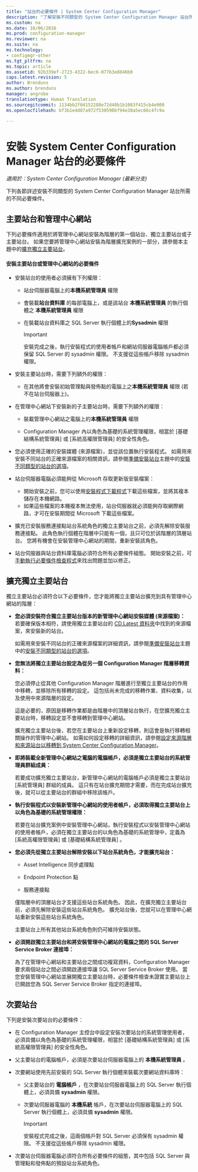 ```yaml
---
title: "站台的必要條件 | System Center Configuration Manager"
description: "了解安裝不同類型的 System Center Configuration Manager 站台所需的不同必要條件。"
ms.custom: na
ms.date: 10/06/2016
ms.prod: configuration-manager
ms.reviewer: na
ms.suite: na
ms.technology:
- configmgr-other
ms.tgt_pltfrm: na
ms.topic: article
ms.assetid: 92b339ef-2723-4322-bec6-077b3e8846b0
caps.latest.revision: 5
author: Brenduns
ms.author: brenduns
manager: angrobe
translationtype: Human Translation
ms.sourcegitcommit: 1134bb2f04152288e72d40b1b1083f415cb4e900
ms.openlocfilehash: bf3b1e4d87a972f530590bf94e38a5ec66c4fc9a

---
```

# <a name="prerequisites-for-installing-system-center-configuration-manager-sites"></a>安裝 System Center Configuration Manager 站台的必要條件

*適用於：System Center Configuration Manager (最新分支)*


下列各節詳述安裝不同類型的 System Center Configuration Manager 站台所需的不同必要條件。



## <a name="primary-sites-and-the-central-administration-site"></a>主要站台和管理中心網站
下列必要條件適用於將管理中心網站安裝為階層的第一個站台、獨立主要站台或子主要站台。 如果您要將管理中心網站安裝為階層擴充案例的一部分，請參閱本主題中的[擴充獨立主要站台](../../../../core/servers/deploy/install/prerequisites-for-installing-sites.md#bkmk_expand
)。

####  <a name="a-namebkmkprereqpria-prerequisites-to-install-a-primary-site-or-central-administration-site"></a><a name="bkmk_PrereqPri"></a> 安裝主要站台或管理中心網站的必要條件  

-   安裝站台的使用者必須擁有下列權限：  

    -   站台伺服器電腦上的**本機系統管理員** 權限  

    -   會裝載**站台資料庫** 的每部電腦上，或是該站台 **本機系統管理員** 的執行個體之 **本機系統管理員** 權限  

    -   在裝載站台資料庫之 SQL Server 執行個體上的**Sysadmin** 權限  

        > [!IMPORTANT]  
        >  安裝完成之後，執行安裝程式的使用者帳戶和網站伺服器電腦帳戶都必須保留 SQL Server 的 sysadmin 權限。 不支援從這些帳戶移除 sysadmin 權限。  

-   安裝主要站台時，需要下列額外的權限：  
    -  在其他將會安裝初始管理點與發佈點的電腦上之**本機系統管理員** 權限 (若不在站台伺服器上)。  

-   在管理中心網站下安裝新的子主要站台時，需要下列額外的權限：  

    -   裝載管理中心網站之電腦上的**本機系統管理員** 權限  

    -   Configuration Manager 內以角色為基礎的系統管理權限，相當於 [基礎結構系統管理員] 或 [系統高權限管理員] 的安全性角色。  

-   您必須使用正確的安裝媒體 (來源檔案)，並從該位置執行安裝程式。 如需用來安裝不同站台的正確來源檔案的相關資訊，請參閱[準備安裝站台](../../../../core/servers/deploy/install/prepare-to-install-sites.md)主題中的[安裝不同類型的站台的選項](../../../../core/servers/deploy/install/prepare-to-install-sites.md#bkmk_options)。

-   站台伺服器電腦必須能夠從 Microsoft 存取更新版安裝檔案：
    -  開始安裝之前，您可以使用[安裝程式下載程式](../../../../core/servers/deploy/install/setup-downloader.md)下載這些檔案，並將其複本儲存在本機網路。
    -  如果這些檔案的本機複本無法使用，站台伺服器就必須能夠存取網際網路，才可在安裝期間從 Microsoft 下載這些檔案。

  - 擴充已安裝服務連接點站台系統角色的獨立主要站台之前，必須先解除安裝服務連接點。 此角色執行個體在階層中只能有一個，且只可位於該階層的頂層站台。 您將有機會在安裝管理中心網站的期間，重新安裝該角色。
  - 站台伺服器與站台資料庫電腦必須符合所有必要條件組態。 開始安裝之前，可[手動執行必要條件檢查程式](../../../../core/servers/deploy/install/prerequisite-checker.md)來找出問題並加以修正。  


## <a name="a-namebkmkexpanda-expanding-a-stand-alone-primary-site"></a><a name="bkmk_expand"></a> 擴充獨立主要站台
獨立主要站台必須符合以下必要條件，您才能將獨立主要站台擴充到具有管理中心網站的階層：


-   **您必須安裝符合獨立主要站台版本的新管理中心網站安裝媒體 (來源檔案)：**  
     若要確保版本相符，請使用獨立主要站台的 [CD.Latest 資料夾](../../../../core/servers/manage/the-cd.latest-folder.md)中找到的來源檔案，來安裝新的站台。

     如需用來安裝不同站台的正確來源檔案的詳細資訊，請參閱[準備安裝站台](../../../../core/servers/deploy/install/prepare-to-install-sites.md)主題中的[安裝不同類型的站台的選項](../../../../core/servers/deploy/install/prepare-to-install-sites.md#bkmk_options)。


-   **您無法將獨立主要站台設定為從另一個 Configuration Manager 階層移轉資料：**  

     您必須停止從其他 Configuration Manager 階層進行至獨立主要站台的作用中移轉，並移除所有移轉的設定。 這包括尚未完成的移轉作業、資料收集，以及使用中來源階層的設定。  

     這是必要的，原因是移轉作業都是由階層中的頂層站台執行，在您擴充獨立主要站台時，移轉設定並不會移轉到管理中心網站。  

     擴充獨立主要站台後，若您在主要站台上重新設定移轉，則這會是執行移轉相關操作的管理中心網站。 如需如何設定移轉的詳細資訊，請參閱[設定來源階層和來源站台以移轉到 System Center Configuration Manager](../../../../core/migration/configuring-source-hierarchies-and-source-sites-for-migration.md)。  

-   **即將裝載全新管理中心網站之電腦的電腦帳戶，必須是獨立主要站台的系統管理員群組成員：**  

     若要成功擴充獨立主要站台，新管理中心網站的電腦帳戶必須是獨立主要站台 [系統管理員]  群組的成員。 這只有在站台擴充期間才需要，而在完成站台擴充後，就可以從主要站台的群組中移除該帳戶。  

-   **執行安裝程式以安裝新管理中心網站的使用者帳戶，必須取得獨立主要站台上以角色為基礎的系統管理權限：**  

     若要在站台擴充案例中安裝管理中心網站，執行安裝程式以安裝管理中心網站的使用者帳戶，必須在獨立主要站台的以角色為基礎的系統管理中，定義為 [系統高權限管理員]  或 [基礎結構系統管理員] 。  

-   **您必須先從獨立主要站台解除安裝以下站台系統角色，才能擴充站台：**  

    -   Asset Intelligence 同步處理點  

    -   Endpoint Protection 點  

    -   服務連接點  

     僅階層中的頂層站台才支援這些站台系統角色。 因此，在擴充獨立主要站台前，必須先解除安裝這些站台系統角色。 擴充站台後，您就可以在管理中心網站重新安裝這些站台系統角色。  

    主要站台上所有其他站台系統角色則仍可維持安裝狀態。  

-   **必須開啟獨立主要站台和將安裝管理中心網站的電腦之間的 SQL Server Service Broker 連接埠：**  

     為了在管理中心網站和主要站台之間成功複寫資料，Configuration Manager 要求兩個站台之間必須開啟連接埠讓 SQL Server Service Broker 使用。 當您安裝管理中心網站並展開獨立主要站台時，必要條件檢查未證實主要站台上已開啟您為 SQL Server Service Broker 指定的連接埠。  


## <a name="a-namebkmksecondarya-secondary-sites"></a><a name="bkmk_secondary"></a> 次要站台
下列是安裝次要站台的必要條件：
-   在 Configuration Manager 主控台中設定安裝次要站台的系統管理使用者，必須具備以角色為基礎的系統管理權限，相當於 [基礎結構系統管理員] 或 [系統高權限管理員] 的安全性角色。  

-   父主要站台的電腦帳戶，必須是次要站台伺服器電腦上的 **本機系統管理員** 。  

-   次要網站使用先前安裝的 SQL Server 執行個體來裝載次要網站資料庫時：  

    -   父主要站台的 **電腦帳戶** ，在次要站台伺服器電腦上的 SQL Server 執行個體上，必須具備 **sysadmin** 權限。  

    -   次要站伺服器電腦的 **本機系統** 帳戶，在次要站台伺服器電腦上的 SQL Server 執行個體上，必須具備 **sysadmin** 權限。  

        > [!IMPORTANT]  
        >  安裝程式完成之後，這兩個帳戶對 SQL Server 必須保有 sysadmin 權限。 不支援從這些帳戶移除 sysadmin 權限。  

-   次要站台伺服器電腦必須符合所有必要條件的組態，其中包括 SQL Server 與管理點和發佈點的預設站台系統角色。  



<!--HONumber=Nov16_HO1-->



